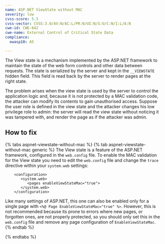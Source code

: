 ```yaml
---
name: ASP.NET ViewState without MAC
severity: low
cvss-score: 5.3
cvss-vector: CVSS:3.0/AV:N/AC:L/PR:N/UI:N/S:U/C:N/I:L/A:N
cwe-id: CWE-642
cwe-name: External Control of Critical State Data
compliance:
  owasp10: A5

---            
```


The View state is a mechanism implemented by the ASP.NET framework to maintain the state of the web form controls and other data between requests. The state is serialized by the server and kept in the `__VIEWSTATE` hidden field. This field is read back by the server to render pages at the right state. 

The problem arises when the view state is used by the server to control the application logic and, because it is not protected by a MAC validation code, the attacker can modify its contents to gain unauthorised access. Suppose the user role is defined in the view state and the attacker changes his low privilege role to admin: the server will read the view state without noticing it was tampered with, and render the page as if the attacker was admin.

## How to fix

{% tabs aspnet-viewstate-without-mac %}
{% tab aspnet-viewstate-without-mac generic %}
The View state is a feature of the ASP.NET framework, configured in the `web.config` file. To enable the MAC validation for the View state you need to edit the `web.config` file and change the `trace` directive within your `system.web` settings:
```
    <configuration>
       <system.web>
          <pages enableViewStateMac="true">
       </system.web>
    </configuration>
```

Like many settings of ASP.NET, this one can also be enabled only for a single page with `<%@ Page EnableViewStateMac="true" %>`. However, this is not recommended because its prone to errors where new pages, or forgotten ones, are not properly protected, so you should only set this in the `web.config` file and remove any page configuration of `EnableViewStateMac`.
{% endtab %}

{% endtabs %}
